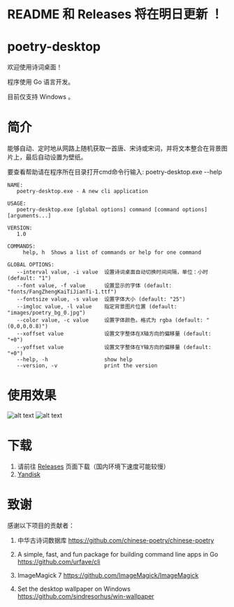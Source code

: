 # README 和 Releases 将在明日更新 ！

# poetry-desktop

欢迎使用诗词桌面！

程序使用 Go 语言开发。

目前仅支持 Windows 。

# 简介
能够自动、定时地从网路上随机获取一首唐、宋诗或宋词，并将文本整合在背景图片上，最后自动设置为壁纸。

要查看帮助请在程序所在目录打开cmd命令行输入: poetry-desktop.exe --help
```
NAME:                                                                                           
   poetry-desktop.exe - A new cli application                                                   
                                                                                                
USAGE:                                                                                          
   poetry-desktop.exe [global options] command [command options] [arguments...]                 
                                                                                                
VERSION:                                                                                        
   1.0                                                                                        
                                                                                                
COMMANDS:                                                                                       
     help, h  Shows a list of commands or help for one command                                  
                                                                                                
GLOBAL OPTIONS:                                                                                 
   --interval value, -i value  设置诗词桌面自动切换时间间隔，单位：小时 (default: "1")                              
   --font value, -f value      设置显示的字体 (default: "fonts/FangZhengKaiTiJianTi-1.ttf")            
   --fontsize value, -s value  设置字体大小 (default: "25")                                           
   --imgloc value, -l value    指定背景图片位置 (default: "images/poetry_bg_0.jpg")                     
   --color value, -c value     设置字体颜色，格式为 rgba (default: "(0,0,0,0.8)")                         
   --xoffset value             设置文字整体在X轴方向的偏移量 (default: "+0")                                  
   --yoffset value             设置文字整体在Y轴方向的偏移量 (default: "+0")                                  
   --help, -h                  show help                                                        
   --version, -v               print the version                                
```

# 使用效果
<img src="http://128.199.227.220:8003/Temp/Screenshot%20from%202018-05-06%2021-26-24.png" alt="alt text">
<img src="http://128.199.227.220:8003/Temp/Screenshot%20from%202018-05-06%2021-34-58.png" alt="alt text">

# 下载
1. 请前往 [Releases][0] 页面下载（国内环境下速度可能较慢）
2. [Yandisk][2]

[0]: https://github.com/okcy1016/poetry-desktop/releases
[2]: https://yadi.sk/d/MhkJwXQ43VUaug

# 致谢
感谢以下项目的贡献者：

1. 中华古诗词数据库
https://github.com/chinese-poetry/chinese-poetry

2. A simple, fast, and fun package for building command line apps in Go
https://github.com/urfave/cli

3. ImageMagick 7
https://github.com/ImageMagick/ImageMagick

4. Set the desktop wallpaper on Windows
https://github.com/sindresorhus/win-wallpaper
